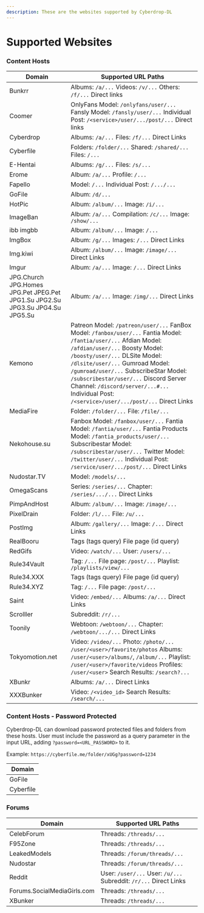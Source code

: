 ```yaml
---
description: These are the websites supported by Cyberdrop-DL
---
```


# Supported Websites

### Content Hosts <a href="#content-hosts" id="content-hosts"></a>

| Domain                                                                | Supported URL Paths                                                                                                                                                                                                                                                                                                                                                                                      |
| --------------------------------------------------------------------- | -------------------------------------------------------------------------------------------------------------------------------------------------------------------------------------------------------------------------------------------------------------------------------------------------------------------------------------------------------------------------------------------------------- |
| Bunkrr                                                                | Albums: `/a/...` Videos: `/v/...` Others: `/f/...` Direct links                                                                                                                                                                                                                                                                                                                                          |
| Coomer                                                                | OnlyFans Model: `/onlyfans/user/...` Fansly Model: `/fansly/user/...` Individual Post: `/<service>/user/.../post/...` Direct links                                                                                                                                                                                                                                                                       |
| Cyberdrop                                                             | Albums: `/a/...` Files: `/f/...` Direct Links                                                                                                                                                                                                                                                                                                                                                            |
| Cyberfile                                                             | Folders: `/folder/...` Shared: `/shared/...` Files: `/...`                                                                                                                                                                                                                                                                                                                                               |
| E-Hentai                                                              | Albums: `/g/...` Files: `/s/...`                                                                                                                                                                                                                                                                                                                                                                         |
| Erome                                                                 | Album: `/a/...` Profile: `/...`                                                                                                                                                                                                                                                                                                                                                                          |
| Fapello                                                               | Model: `/...` Individual Post: `/.../...`                                                                                                                                                                                                                                                                                                                                                                |
| GoFile                                                                | Album: `/d/...`                                                                                                                                                                                                                                                                                                                                                                                          |
| HotPic                                                                | Album: `/album/...` Image: `/i/...`                                                                                                                                                                                                                                                                                                                                                                      |
| ImageBan                                                              | Album: `/a/...` Compilation: `/c/...` Image: `/show/...`                                                                                                                                                                                                                                                                                                                                                 |
| ibb imgbb                                                             | Album: `/album/...` Image: `/...`                                                                                                                                                                                                                                                                                                                                                                        |
| ImgBox                                                                | Album: `/g/...` Images: `/...` Direct Links                                                                                                                                                                                                                                                                                                                                                              |
| Img.kiwi                                                              | Album: `/album/...` Image: `/image/...` Direct Links                                                                                                                                                                                                                                                                                                                                                     |
| Imgur                                                                 | Album: `/a/...` Image: `/...` Direct Links                                                                                                                                                                                                                                                                                                                                                               |
| JPG.Church JPG.Homes JPG.Pet JPEG.Pet JPG1.Su JPG2.Su JPG3.Su JPG4.Su JPG5.Su | Album: `/a/...` Image: `/img/...` Direct Links                                                                                                                                                                                                                                                                                                                                                   |
| Kemono                                                                | Patreon Model: `/patreon/user/...` FanBox Model: `/fanbox/user/...` Fantia Model: `/fantia/user/...` Afdian Model: `/afdian/user/...` Boosty Model: `/boosty/user/...` DLSite Model: `/dlsite/user/...` Gumroad Model: `/gumroad/user/...` SubscribeStar Model: `/subscribestar/user/...` Discord Server Channel: `/discord/server/...#...` Individual Post: `/<service>/user/.../post/...` Direct Links |
| MediaFire                                                             | Folder: `/folder/...` File: `/file/...`                                                                                                                                                                                                                                                                                                                                                                  |
| Nekohouse.su                                                          | Fanbox Model: `/fanbox/user/...` Fantia Model: `/fantia/user/...` Fantia Products Model: `/fantia_products/user/...` Subscribestar Model: `/subscribestar/user/...` Twitter Model: `/twitter/user/...` Individual Post: `/service/user/.../post/...` Direct Links                                                                                                                                        |
| Nudostar.TV                                                           | Model: `/models/...`                                                                                                                                                                                                                                                                                                                                                                                     |
| OmegaScans                                                            | Series: `/series/...` Chapter: `/series/.../...` Direct Links                                                                                                                                                                                                                                                                                                                                            |
| PimpAndHost                                                           | Album: `/album/...` Image: `/image/...`                                                                                                                                                                                                                                                                                                                                                                  |
| PixelDrain                                                            | Folder: `/l/...` File: `/u/...`                                                                                                                                                                                                                                                                                                                                                                          |
| PostImg                                                               | Album: `/gallery/...` Image: `/...` Direct Links                                                                                                                                                                                                                                                                                                                                                         |
| RealBooru                                                             | Tags (tags query) File page (id query)                                                                                                                                                                                                                                                                                                                                                                   |
| RedGifs                                                               | Video: `/watch/...` User: `/users/...`                                                                                                                                                                                                                                                                                                                                                                   |
| Rule34Vault                                                           | Tag: `/...` File page: `/post/...` Playlist: `/playlists/view/...`                                                                                                                                                                                                                                                                                                                                       |
| Rule34.XXX                                                            | Tags (tags query) File page (id query)                                                                                                                                                                                                                                                                                                                                                                   |
| Rule34.XYZ                                                            | Tag: `/...` File page: `/post/...`                                                                                                                                                                                                                                                                                                                                                                       |
| Saint                                                                 | Video: `/embed/...` Albums: `/a/...` Direct Links                                                                                                                                                                                                                                                                                                                                                        |
| Scrolller                                                             | Subreddit: `/r/...`                                                                                                                                                                                                                                                                                                                                                                                      |
| Toonily                                                               | Webtoon: `/webtoon/...` Chapter: `/webtoon/.../...` Direct Links                                                                                                                                                                                                                                                                                                                                         |
| Tokyomotion.net                                                       | Video: `/video/...` Photo: `/photo/...` `/user/<user>/favorite/photos` Albums: `/user/<user>/albums/`, `/album/...` Playlist: `/user/<user>/favorite/videos` Profiles: `/user/<user>` Search Results: `/search?...`                                                                                                                                                                                      |
| XBunkr                                                                | Albums: `/a/...` Direct Links                                                                                                                                                                                                                                                                                                                                                                            |      
| XXXBunker                                                             | Video: `/<video_id>` Search Results: `/search/...`                                                                                                                                                                                                                                                                                                                                                       |

### Content Hosts - Password Protected<a href="#content-hosts-password-protected" id="content-hosts-password-protected"></a>

Cyberdrop-DL can download password protected files and folders from these hosts. User must include the password as a query parameter in the input URL, adding `?password=<URL_PASSWORD>` to it. 

Example: `https://cyberfile.me/folder/xUGg?password=1234`

| Domain                                                                |
| --------------------------------------------------------------------- |
| GoFile                                                                |
| Cyberfile                                                             |


### Forums <a href="#forums" id="forums"></a>

| Domain                      | Supported URL Paths                                               |
| --------------------------- | ----------------------------------------------------------------- |
| CelebForum                  | Threads: `/threads/...`                                           |
| F95Zone                     | Threads: `/threads/...`                                           |
| LeakedModels                | Threads: `/forum/threads/...`                                     |
| Nudostar                    | Threads: `/forum/threads/...`                                     |
| Reddit                      | User: `/user/...` User: `/u/...` Subreddit: `/r/...` Direct Links |
| Forums.SocialMediaGirls.com | Threads: `/threads/...`                                           |
| XBunker                     | Threads: `/threads/...`                                           |
